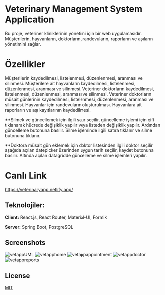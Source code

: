 
# Veterinary Management System Application

Bu proje, veteriner kliniklerinin yönetimi için bir web uygulamasıdır. Müşterilerin, hayvanların, doktorların, randevuların, raporların ve aşıların yönetimini sağlar.

# Özellikler

Müşterilerin kaydedilmesi, listelenmesi, düzenlenmesi, aranması ve silinmesi.
Müşterilere ait hayvanların kaydedilmesi, listelenmesi, düzenlenmesi, aranması ve silinmesi.
Veteriner doktorların kaydedilmesi, listelenmesi, düzenlenmesi, aranması ve silinmesi.
Veteriner doktorların müsait günlerinin kaydedilmesi, listelenmesi, düzenlenmesi, aranması ve silinmesi.
Hayvanlar için randevuların oluşturulması.
Hayvanlara ait raporların ve aşı kayıtlarının kaydedilmesi.

**Silmek ve güncellemek için ilgili satır seçilir, güncelleme işlemi için  çift tıklanarak hücrede değişiklik yapılır veya listeden değişiklik yapılır. Ardından güncelleme butonuna basılır. Silme işleminde ilgili satıra tıklanır ve silme butonuna tıklanır.

**Doktora müsait gün eklemek için doktor listesinden ilgili doktor seçilir aşağıda açılan datepicker üzerinden uygun tarih seçilir, kaydet butonuna basılır. Altında açılan datagridde güncelleme ve silme işlemleri yapılır.



# Canlı Link
https://veterinaryapp.netlify.app/




## Teknolojiler:

**Client:**  React.js, React Router, Material-UI, Formik

**Server:** Spring Boot, PostgreSQL


## Screenshots


![vetappUML](https://github.com/halecosar/Capstone_Project/assets/142445977/655b0e8e-9282-44d4-a6b1-0dd49d3cadee)
![vetapphome](https://github.com/halecosar/Capstone_Project/assets/142445977/fbd85774-c6a3-4ded-b133-88a711b2ea59)
![vetappappointment](https://github.com/halecosar/Capstone_Project/assets/142445977/2e9a2d1a-0855-43df-b63f-454b17725dc4)
![vetappdoctor](https://github.com/halecosar/Capstone_Project/assets/142445977/78e88c9d-375a-4567-b6fb-bb0ec1117b9f)
![vetappreports](https://github.com/halecosar/Capstone_Project/assets/142445977/2afc8373-5652-4a51-b283-11b36ac42b2e)




## License

[MIT](https://choosealicense.com/licenses/mit/)



